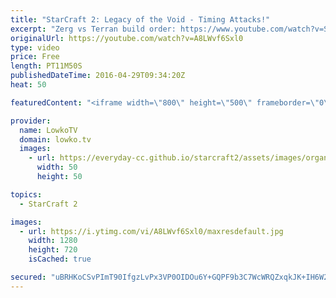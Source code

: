 ```yaml
---
title: "StarCraft 2: Legacy of the Void - Timing Attacks!"
excerpt: "Zerg vs Terran build order: https://www.youtube.com/watch?v=SUOhXtYRl0o  Timing attacks are one of the most important subjects when it comes to StarCraft 2: Legacy of the Void. If you're looking to improve, you need to make sure you push out at the correct timing. However, in a lot of scenarios it is"
originalUrl: https://youtube.com/watch?v=A8LWvf6Sxl0
type: video
price: Free
length: PT11M50S
publishedDateTime: 2016-04-29T09:34:20Z
heat: 50

featuredContent: "<iframe width=\"800\" height=\"500\" frameborder=\"0\" src=\"https://www.youtube.com/embed/A8LWvf6Sxl0\" allow=\"accelerometer; autoplay; encrypted-media; gyroscope; picture-in-picture\" allowfullscreen></iframe>"

provider:
  name: LowkoTV
  domain: lowko.tv
  images:
    - url: https://everyday-cc.github.io/starcraft2/assets/images/organizations/lowko.tv-50x50.jpg
      width: 50
      height: 50

topics:
  - StarCraft 2

images:
  - url: https://i.ytimg.com/vi/A8LWvf6Sxl0/maxresdefault.jpg
    width: 1280
    height: 720
    isCached: true

secured: "uBRHKoCSvPImT90IfgzLvPx3VP0OIDOu6Y+GQPF9b3C7WcWRQZxqkJK+IH6W23Hdw7LJHH8plNTsM77JiRRoip0y6dq958x3CQZXy/fsjMFLc0FpnxMoXlEu03xd7MS6yoAM4WbcijRC84FqsTxZsQsRFVu9ULxo4hUWlPaLjw3lgSL+z+awCLm305ELMtz7tTXvF2uN9mElzpoPQK++OVRectXVFtN34Zm0YxkEw3zvGz9gQRfBA0t9hYpNYxm3egQFZ2kNUTtL9WOm0wnCjF2GeDv/9+pBQJpmaFpTtVrEC/3Xx3gE+aPjGWujwTHnUOiJS1RNMVrNb+SY91r4aNHwPJLuIkgPSRaZE9VqW39IuLlpWChGRydqgvZ8vTxye85zr6Z17+vz9/JGooSvTtuBKzkd0DCBOpEKa5LW/4s=;52sTREg2S4q4kg+au1ZhmQ=="
---
```



